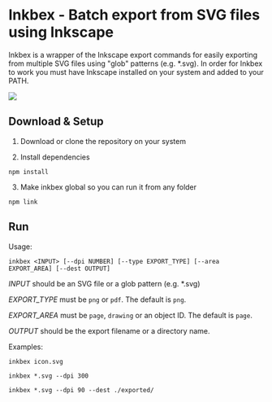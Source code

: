 # Inkbex - Batch export from SVG files using Inkscape

Inkbex is a wrapper of the Inkscape export commands for easily exporting from multiple SVG files using "glob" patterns (e.g. *.svg). In order for Inkbex to work you must have Inkscape installed on your system and added to your PATH.

![](/../screenshots/screenshots/run.gif?raw=true)

## Download & Setup

1. Download or clone the repository on your system

2. Install dependencies
```
npm install
```

3. Make inkbex global so you can run it from any folder
```
npm link
```

## Run

Usage:

```
inkbex <INPUT> [--dpi NUMBER] [--type EXPORT_TYPE] [--area EXPORT_AREA] [--dest OUTPUT]
```
*INPUT* should be an SVG file or a glob pattern (e.g. *.svg)

*EXPORT_TYPE* must be `png` or `pdf`. The default is `png`.

*EXPORT_AREA* must be `page`, `drawing` or an object ID. The default is `page`.

*OUTPUT* should be the export filename or a directory name.

Examples:
```
inkbex icon.svg
```
```
inkbex *.svg --dpi 300
```
```
inkbex *.svg --dpi 90 --dest ./exported/
```